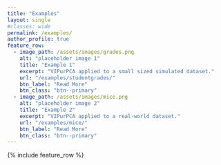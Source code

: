 ```yaml
---
title: "Examples"
layout: single
#classes: wide
permalink: /examples/
author_profile: true
feature_row:
  - image_path: /assets/images/grades.png
    alt: "placeholder image 1"
    title: "Example 1"
    excerpt: "VIPurPCA applied to a small sized simulated dataset."
    url: "/examples/studentgrades/"
    btn_label: "Read More"
    btn_class: "btn--primary"
  - image_path: /assets/images/mice.png
    alt: "placeholder image 2"
    title: "Example 2"
    excerpt: "VIPurPCA applied to a real-world dataset."
    url: "/examples/mice/"
    btn_label: "Read More"
    btn_class: "btn--primary"
---
```


{% include feature_row %}

